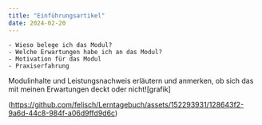 ```yaml
---
title: "Einführungsartikel"
date: 2024-02-20
---
```




	- Wieso belege ich das Modul?
	- Welche Erwartungen habe ich an das Modul?
	- Motivation für das Modul
	- Praxiserfahrung
Modulinhalte und Leistungsnachweis erläutern und anmerken, ob sich das mit meinen Erwartungen deckt oder nicht![grafik]




(https://github.com/felisch/Lerntagebuch/assets/152293931/128643f2-9a6d-44c8-984f-a06d9ffd9d6c)
